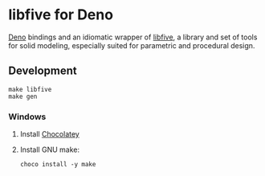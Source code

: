 # libfive for Deno

[Deno](https://deno.land) bindings and an idiomatic wrapper of [libfive](https://github.com/libfive/libfive/tree/master),
a library and set of tools for solid modeling, especially suited for parametric
and procedural design.

<!-- TODO: Upstream these bindings to subprojects/libfive/libfive/stdlib -->

## Development

```shell
make libfive
make gen
```

### Windows

1. Install [Chocolatey](https://chocolatey.org/install)
2. Install GNU make:

    ```shell
    choco install -y make
    ```
